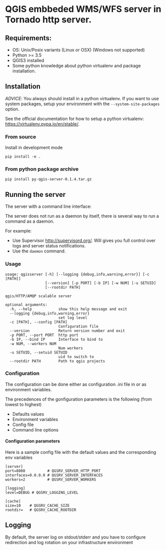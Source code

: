 # QGIS embbeded WMS/WFS server in Tornado http server.

## Requirements:

- OS: Unix/Posix variants (Linux or OSX) (Windows not supported)
- Python >= 3.5
- QGIS3 installed
- Some python knowledge about python virtualenv and package installation.

## Installation

*ADVICE*: You always should install in a python virtualenv. If you want to use system packages, setup your environment 
with the `--system-site-packages` option.

See the official documentation for how to setup a python virtualenv:  https://virtualenv.pypa.io/en/stable/. 

### From source 

Install in development mode
```
pip install -e .
```

### From python package archive

```
pip install py-qgis-server-0.1.4.tar.gz
```

## Running the server

The server with a command line interface:

The server does not run as a daemon by itself, there is several way to run a command as a daemon.

For example:

* Use Supervisor http://supervisord.org/. Will gives you full control over logs and server status notifications.
* Use the `daemon` command.


### Usage
```
usage: qgisserver [-h] [--logging {debug,info,warning,error}] [-c [PATH]]
                  [--version] [-p PORT] [-b IP] [-w NUM] [-u SETUID]
                  [--rootdir PATH]

qgis/HTTP/AMQP scalable server

optional arguments:
  -h, --help            show this help message and exit
  --logging {debug,info,warning,error}
                        set log level
  -c [PATH], --config [PATH]
                        Configuration file
  --version             Return version number and exit
  -p PORT, --port PORT  http port
  -b IP, --bind IP      Interface to bind to
  -w NUM, --workers NUM
                        Num workers
  -u SETUID, --setuid SETUID
                        uid to switch to
  --rootdir PATH        Path to qgis projects
```

### Configuration

The configuration can be done either as configuration .ini file in or as environment variables.

The precedences of the gonfiguration parameters is the following (from lowest to highest)

- Defaults values
- Environment variables
- Config file
- Command line options

#### Configuration parameters

Here is a sample config file with the default values and the corresponding env variables

```
[server]
port=8080          # QGSRV_SERVER_HTTP_PORT
interfaces=0.0.0.0 # QGSRV_SERVER_INTERFACES
workers=2          # QGSRV_SERVER_WORKERS 

[logging]
level=DEBUG # QGSRV_LOGGING_LEVEL

[cache]
size=10    # QGSRV_CACHE_SIZE
rootdir=   # QGSRV_CACHE_ROOTDIR
```

## Logging

By default, the server log on stdout/stderr and you have to configure redirection and log rotation 
on your infrastructure environment





